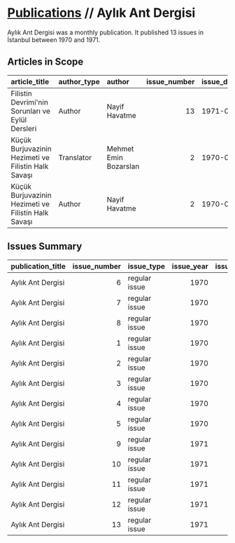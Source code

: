 # [Publications](firstlevel_publications.md) // Aylık Ant Dergisi

Aylık Ant Dergisi was a monthly publication. It published 13 issues in İstanbul between 1970 and 1971.

## Articles in Scope

| article_title                                       | author_type   | author                |   issue_number | issue_date   | pages   |
|:----------------------------------------------------|:--------------|:----------------------|---------------:|:-------------|:--------|
| Filistin Devrimi'nin Sorunları ve Eylül Dersleri    | Author        | Nayif Havatme         |             13 | 1971-05      | 77-82   |
| Küçük Burjuvazinin Hezimeti ve Filistin Halk Savaşı | Translator    | Mehmet Emin Bozarslan |              2 | 1970-06      | 75-84   |
| Küçük Burjuvazinin Hezimeti ve Filistin Halk Savaşı | Author        | Nayif Havatme         |              2 | 1970-06      | 75-84   |

## Issues Summary

| publication_title   |   issue_number | issue_type    |   issue_year |   issue_month |   issue_day |
|:--------------------|---------------:|:--------------|-------------:|--------------:|------------:|
| Aylık Ant Dergisi   |              6 | regular issue |         1970 |            10 |         nan |
| Aylık Ant Dergisi   |              7 | regular issue |         1970 |            11 |         nan |
| Aylık Ant Dergisi   |              8 | regular issue |         1970 |            12 |         nan |
| Aylık Ant Dergisi   |              1 | regular issue |         1970 |             5 |         nan |
| Aylık Ant Dergisi   |              2 | regular issue |         1970 |             6 |         nan |
| Aylık Ant Dergisi   |              3 | regular issue |         1970 |             7 |         nan |
| Aylık Ant Dergisi   |              4 | regular issue |         1970 |             8 |         nan |
| Aylık Ant Dergisi   |              5 | regular issue |         1970 |             9 |         nan |
| Aylık Ant Dergisi   |              9 | regular issue |         1971 |             1 |         nan |
| Aylık Ant Dergisi   |             10 | regular issue |         1971 |             2 |         nan |
| Aylık Ant Dergisi   |             11 | regular issue |         1971 |             3 |         nan |
| Aylık Ant Dergisi   |             12 | regular issue |         1971 |             4 |         nan |
| Aylık Ant Dergisi   |             13 | regular issue |         1971 |             5 |         nan |